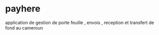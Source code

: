 # payhere
application de gestion de porte feuille , envois , reception et transfert de fond au cameroun 
